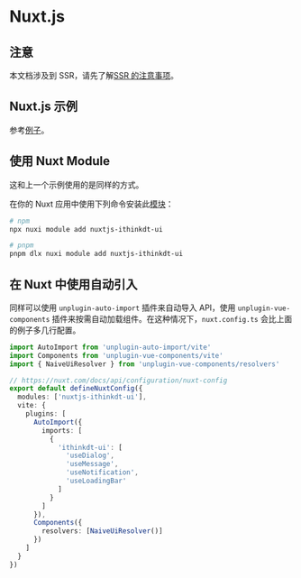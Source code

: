 # Nuxt.js

## 注意

本文档涉及到 SSR，请先了解[SSR 的注意事项](ssr#注意)。

## Nuxt.js 示例

参考[例子](https://github.com/07akioni/ithinkdt-ui-nuxt-demo)。

## 使用 Nuxt Module

这和上一个示例使用的是同样的方式。

在你的 Nuxt 应用中使用下列命令安装此[模块](https://github.com/07akioni/nuxtjs-ithinkdt-ui)：

```bash
# npm
npx nuxi module add nuxtjs-ithinkdt-ui

# pnpm
pnpm dlx nuxi module add nuxtjs-ithinkdt-ui
```

## 在 Nuxt 中使用自动引入

同样可以使用 `unplugin-auto-import` 插件来自动导入 API，使用 `unplugin-vue-components` 插件来按需自动加载组件。在这种情况下，`nuxt.config.ts` 会比上面的例子多几行配置。

```ts
import AutoImport from 'unplugin-auto-import/vite'
import Components from 'unplugin-vue-components/vite'
import { NaiveUiResolver } from 'unplugin-vue-components/resolvers'

// https://nuxt.com/docs/api/configuration/nuxt-config
export default defineNuxtConfig({
  modules: ['nuxtjs-ithinkdt-ui'],
  vite: {
    plugins: [
      AutoImport({
        imports: [
          {
            'ithinkdt-ui': [
              'useDialog',
              'useMessage',
              'useNotification',
              'useLoadingBar'
            ]
          }
        ]
      }),
      Components({
        resolvers: [NaiveUiResolver()]
      })
    ]
  }
})
```
